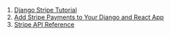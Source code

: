 1. [Django Stripe Tutorial](https://testdriven.io/blog/django-stripe-tutorial/)
2. [Add Stripe Payments to Your Django and React App](https://betterprogramming.pub/how-to-integrate-django-react-app-with-stripe-payments-95709b3f23e5)
3. [Stripe API Reference](https://stripe.com/docs/api)
